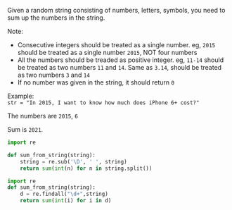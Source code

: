 Given a random string consisting of numbers, letters, symbols, you need to sum up the numbers in the string.

Note:

* Consecutive integers should be treated as a single number. eg, ```2015``` should be treated as a single number ```2015```, NOT four numbers
* All the numbers should be treaded as positive integer. eg, ```11-14``` should be treated as two numbers ```11``` and ```14```. Same as ```3.14```, should be treated as two numbers ```3``` and ```14```
* If no number was given in the string, it should return ```0```  

Example:  
```str = "In 2015, I want to know how much does iPhone 6+ cost?"```

The numbers are ```2015```, ```6```

Sum is ```2021```.

```py
import re

def sum_from_string(string):
    string = re.sub('\D', ' ', string)
    return sum(int(n) for n in string.split())
```
```py
import re
def sum_from_string(string):
    d = re.findall("\d+",string)
    return sum(int(i) for i in d)
```
